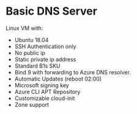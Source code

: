 # Basic DNS Server

Linux VM with:

- Ubuntu 18.04
- SSH Authentication only
- No public ip
- Static private ip address
- Standard B1s SKU
- Bind 9 with forwarding to Azure DNS resolver.
- Automatic Updates (reboot 02:00)
- Microsoft signing key
- Azure CLI APT Repository
- Customizable cloud-init
- Zone support
